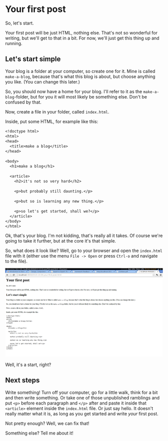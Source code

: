 ---
---

# Your first post

So, let's start.

Your first post will be just HTML, nothing else. That's not so wonderful
for writing, but we'll get to that in a bit. For now, we'll just get this
thing up and running.

## Let's start simple

Your blog is a folder at your computer, so create one for it. Mine is called
`make-a-blog`, because that's what this blog is about, but choose anything
you like. (You can change this later.)

So, you should now have a home for your blog. I'll refer to it as the
`make-a-blog`-folder, but for you it will most likely be something else.
Don't be confused by that.

Now, create a file in your folder, called `index.html`.

Inside, put some HTML, for example like this:

    <!doctype html>
    <html>
    <head>
      <title>make a blog</title>
    </head>

    <body>
      <h1>make a blog</h1>

      <article>
        <h2>it's not so very hard</h2>

        <p>but probably still daunting.</p>

        <p>but so is learning any new thing.</p>

        <p>so let's get started, shall we?</p>
      </article>
    </body>
    </html>

Ok, that's your blog. I'm not kidding, that's really all it takes. Of course
we're going to take it further, but at the core it's that simple.

So, what does it look like? Well, go to your browser and open the `index.html`
file with it (either use the menu `File -> Open` or press `Ctrl-o` and navigate
to the file).

![Mhh, that doesn't look too good?](img/hello-blog.png)

Well, it's a start, right?

## Next steps

Write something! Turn off your computer, go for a little walk, think for a bit
and then write something. Or take one of those unpublished ramblings and put `<p>`
before each paragraph and `</p>` after and paste it inside that `<article>`
element inside the `index.html` file. Or just say hello. It doesn't really
matter what it is, as long as you get started and write *your* first post.

Not pretty enough? Well, we can fix that!

Something else? Tell me about it!